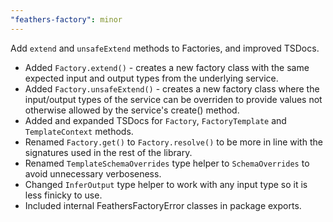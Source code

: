 ```yaml
---
"feathers-factory": minor
---
```


Add `extend` and `unsafeExtend` methods to Factories, and improved TSDocs. 

- Added `Factory.extend()` - creates a new factory class with the same expected input and output types from the underlying service.
- Added `Factory.unsafeExtend()` - creates a new factory class where the input/output types of the service can be overriden to provide values not otherwise allowed by the service's create() method.
- Added and expanded TSDocs for `Factory`, `FactoryTemplate` and `TemplateContext` methods.
- Renamed `Factory.get()` to `Factory.resolve()` to be more in line with the signatures used in the rest of the library.
- Renamed `TemplateSchemaOverrides` type helper to `SchemaOverrides` to avoid unnecessary verboseness.
- Changed `InferOutput` type helper to work with any input type so it is less finicky to use.
- Included internal FeathersFactoryError classes in package exports.
